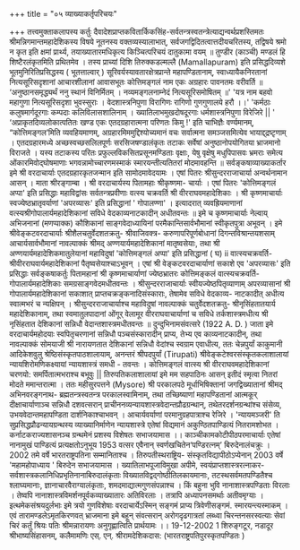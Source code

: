 +++
title = "०५ व्याख्याकर्तृपरिचयः"

+++
तत्त्वमुक्ताकलापस्य कर्तुः दैवादेशप्राप्तकवितार्किकसिंह-सर्वतन्त्रस्वतन्त्रेत्याद्यन्वर्थप्रशस्तिमतः श्रीमन्निगमान्तमहादेशिकस्य विषये नूतनस्य वक्तव्यस्यालाभात्, सर्वजगद्विदितत्वात्तदीयचरितस्य, तद्विषये श्रमो न कृत इति क्षमां प्रार्थ्य, तयाख्यातारमधिकृत्य किञ्चित्परिचयं दातुकामा वयम् ॥ 
तुण्डीर (काञ्ची) मण्डलं हि शिष्टैरलंकृतमिति प्रथितमेव । तस्य प्राच्यां दिशि तिरुक्कडल्मल्लै (Mamallapuram) इति प्रसिद्धदिव्यशे भूतमुनिरितिप्रसिद्धस्य ( भूतत्ताल्वार् ) सूरिवर्यस्यावतारक्षेत्रप्रान्ते महापण्डितानाम्, स्वाध्यायैकनिरतानां नित्यसूरिसदृशानां आचारशीलानां आवासभूतः कोत्तिमङ्गलं नाम एकः अग्रहारः पावनतमः वरीवर्ति ॥ 
‘अनुष्ठानसमृद्ध्यर्थं ननु स्थानं विनिर्मितम् । नव्यमङ्गलनाम्नेदं नित्यसूरिसमोषितम् ॥' 
'यत्र नाम बहवो महागुणा नित्यसूरिसदृशा भुवस्सुराः । वेदशास्त्रनिपुणा विरागिणः रागिणो गुणगुणालये हरौ ।।' 
'कर्मठाः कलुषमार्गदूरगाः कम्पदाः कलिविलासशालिनाम् । 
ख्यातिलाभमुखदोषदूरगाः धर्मशास्त्रनिपुणा विरेजिरे || ' 
‘अप्राकृतदिव्यलोकात्पतितः खण्ड एकः एतदग्रहारात्मना परिणतः किमु !' इति चाभिज्ञैः वर्ण्यमानम्, “कोत्तिमङ्गल’मिति व्यवहियमाणम्, अग्रहारमिममुद्दिश्योच्यमानं वचः सर्वात्मना समञ्जसमित्येव भायाद्द्द्रष्टृणाम् । एतदग्रहारमध्ये अच्छस्वच्छसलिलपूर्णः सरसिजषण्डालंकृतः तटाकः सर्वेषां अनुष्ठानोपयोगितया भ्राजमानो विराजते । यस्य तटाकस्य परितः प्रफुल्लविकसितप्रसूनमण्डिताः वृक्षाः, येषु वृक्षेषु मधुपिपासवः भ्रमराः समेत्य ओंकारमिवोद्घोषमाणाः भगवन्नामोच्चारणमस्माकं स्मारयन्तीत्यतितरां मोदमावहन्ति ॥ 
सर्वङ्कषाव्याख्याकर्तार इमे श्री वरदाचार्याः एतदग्रहारकृतजन्मान इति सामोदमावेदयामः । एषां पितरः श्रीसुन्दरराजाचार्या अन्वर्थनामान आसन् । माता श्रीरङ्गाम्बा । श्री वरदाचार्यस्य पितामहाः श्रीकृष्णमा- चार्याः । एषां पितरः 'कोत्तिमङ्गलं अप्पा' इति प्रसिद्धाः महाविद्वांसः सर्वतन्त्रप्रवीणाः वत्स्य चक्रवर्ति श्री वीरराघवमहादेशिकाः । श्री कृष्णमाचार्याः स्वज्येष्ठभ्रातृवर्याणां 'अपरव्यासः' इति प्रसिद्धानां ' गोपालण्णा' 
। इत्यादरात् व्यवह्रियमाणानां वत्स्यश्रीगोपालार्यमहादेशिकानां सविधे वेदकाव्यनाटकादीन् अधीतवन्तः ॥ 
इमे च कृष्णमाचार्याः नेल्वाय् अभिजनानां (मणप्पाक्क) कौशिकानां साङ्गवेदाध्यायिनां परमैकान्तिसार्वभौमानां स्वीकृतपुत्रा अभूवन् । इमे श्रीवेङ्कटवरदाचार्याः श्रीशैलचतुर्वेदशतक्रतु- श्रीवाजिवक्त्र- करुणापरिपूर्णबोधानां दिगन्तविश्रान्तयशसाम् आचार्यसार्वभौमानां नावल्पाक्कं श्रीमद् अण्णयार्यमहादेशिकानां मातृष्वसेयाः, तथा श्री अण्णयार्यमहादेशिकमातुलेयानां महाविदुषां 'कोत्तिमङ्गलं अप्पा' इति प्रसिद्धानां 
( 
घ) 
ii 
वात्स्यचक्रवर्ति-श्रीवीरराघवार्यमहादेशिकानां पैतृष्वसेयाश्चाऽभूवन् । एषां श्री वेङ्कटवरदाचार्याणां सकाशे एव 'अपरव्यासः' इति प्रसिद्धाः सर्वङ्कषाकर्तुः पितामहानां श्री कृष्णमाचार्याणां ज्येष्ठभ्रातरः कोत्तिमङ्कलं वात्स्यचक्रवर्ति-गोपालार्यमहादेशिकाः समग्रसाङ्गवेदमधीतवन्तः । श्रीसुन्दरराजाचार्याः स्वीयज्येष्ठपितृव्याणाम् अपरव्यासानां श्री गोपालार्यमहादेशिकानां सकाशात् प्राप्तचक्रङ्कनादिसंस्काराः, तेषामेव सविधे वेदकाव्य- नाटकादीत् अधीत्य स्वात्मभरं च न्यक्षिपन् । श्रीसुन्दरराजाचार्याश्च महाविदुषां नावल्पाक्कं चतुर्वेदशतक्रतु- श्रीनृसिंहतातयार्य महादेशिकानाम्, तथा स्वमातुलपादानां ओंगूर् वेलामूर वीरराघवाचार्याणां च सविधे तर्कशास्त्रमधीत्य श्री नृसिंहतात देशिकानां सन्निधौ वेदान्तशास्त्रमधीतवन्तः ॥ 
दुन्दुभिनामसंवत्सरे (1922 A. D. ) जाता इमे वरदाचार्यमहोदयाः स्वपितृचरणानां सन्निधौ पञ्चसंस्कारादीन् प्राप्य, तेभ्य एव काव्यनाटकादीन्, तथा नावल्पाक्कं सोमयाजी श्री नारायणतात देशिकानां सन्निधौ वेदांश्च स्वग्राम एवाधीत्य, ततः चेन्नपुर्यां काकुमानी आदिकेशवुलु श्रेष्ठिसंस्कृतपाठशालायाम्, अनन्तरं श्रीपदपुर्यां (Tirupati) श्रीवेङ्कटेश्वरसंस्कृतकलाशालायां न्यायशिरोमणिकक्ष्यायां न्यायशास्त्रं समधी - तवन्तः । कोत्तिमङ्गलं वात्स्य श्री वीरराघवमहादेशिकानां चरणयो: समर्पितात्मभराश्च बभूवुः || 
तिरुपतिकलाशालायां इमे मम सहपाठिनः आसन् इतीदं स्मृत्वा नितरां मोदते ममान्तरात्मा । ततः महीसुरपत्तने (Mysore) श्री परकालपठे मूर्धाभिषिक्तानां जगद्विख्यातानां श्रीमद् अभिनवरङ्गनाथ- ब्रह्मतन्त्रस्वतन्त्र परकालस्वामिनाम्, तथा तच्छिष्याणां महापण्डितानां आत्मकूर् दीक्षाचार्याणाञ्च सन्निधौ दशवत्सरान् प्राचीननव्यन्यायशास्त्रवेदान्तप्रौढग्रन्थान्, तथेतरदर्शनग्रन्थांश्च संसेव्य, उभयवेदान्तमहापण्डिता दार्शनिकाश्चाभवन् । आचार्यवर्याणां परमानुग्रहपात्राश्च रेजिरे । 'न्यायमञ्जरी' ति सुप्रसिद्धप्रौढन्यायग्रन्थस्य व्याख्यानिर्माणेन न्यायशास्त्रे एतेषां विद्यमानं अकुण्ठितपाण्डित्यं नितरामशोभत । कर्नाटकराज्यशासनञ्च ग्रन्थमेनं प्रशस्य विशेषतः सभाजयामास ।। 
काञ्चीकामकोटीपीठपरमाचार्याः एतेषां नानामुखं पाण्डित्यं प्रत्यक्षतोऽनुभूय 1953 वत्सर एवैनान् स्वर्णखचितेन‘पण्डिरत्नम्’ बिरुदेनालंचक्रुः । 2002 तमे वर्षे भारतराष्ट्रपतिना सम्मानिताश्च । तिरुपतीस्थराष्ट्रिय- संस्कृतविद्यापीठोऽप्येनान् 2003 वर्षे 'महामहोपाध्याय ' बिरुदेन सभाजयामास । ख्यातिलाभपूजाविमुखा अपीमे, स्वयंप्राप्तशास्त्ररत्नाकर-सर्वशास्त्रकलानिधिप्रभृतिनानाबिरुदालंकृताः विख्यातविद्वद्गोष्ठीतिलकायमानाः, तटस्थसर्वमतपण्डितैश्च श्लाघ्यमानाः, ज्ञानाचारवैराग्यालंकृताः, शमदमाद्यात्मगुणसंपन्नाश्च । किं बहुना भुवि नानाशास्त्रपण्डिताः विरलाः । तेष्वपि नानाशास्त्रविमर्शनपूर्वकव्याख्यातारः अतिविरलाः । तत्रापि अध्यापनसमर्थाः अतीवमृग्याः । इत्थमेकसंश्रयदुर्लभाः इमे त्रयो गुणविशेषाः वरदाचार्येऽस्मिन् सङ्गमं प्राप्य त्रिवेणीसङ्गमं. स्मारयन्त्यस्माकम् । एवं तारामण्डलेऽमृतकिरणवत् भ्राजमाना इमे बहून् संवत्सरान् अरोगदृढगात्रतां लब्ध्वा चिरन्तनसरस्वत्याः सेवां चिरं कर्तुं श्रियः पतिः श्रीमन्नारायणः अनुगृह्णात्विति प्रार्थयामः ।। 
19-12-2002 
1 
शिरुङ्गटूर, नडादूर श्रीभाष्यसिंहासनम्, कलैमामणिः 
एस्. एन्. श्रीरामदेशिकदास: (भारतराष्ट्रपतिपुरस्कृतपण्डितः ) 
